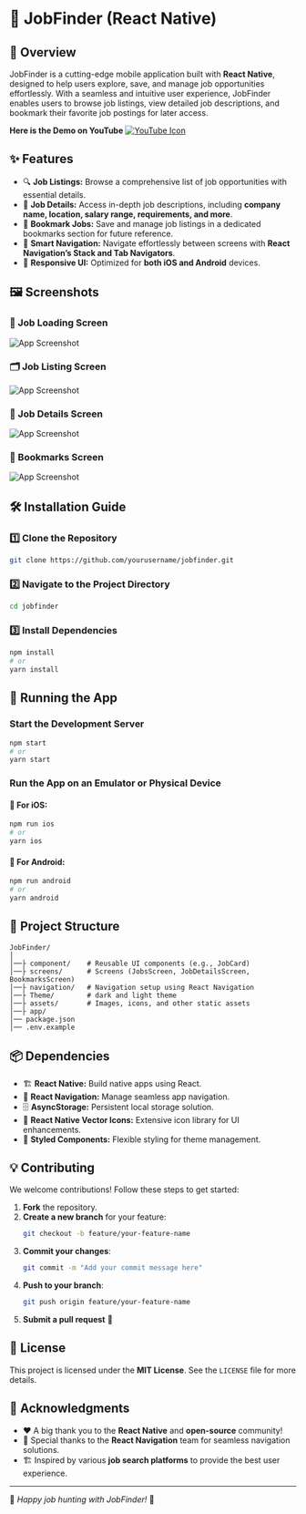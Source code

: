 # 🚀 JobFinder (React Native)

## 📌 Overview

JobFinder is a cutting-edge mobile application built with **React Native**, designed to help users explore, save, and manage job opportunities effortlessly. With a seamless and intuitive user experience, JobFinder enables users to browse job listings, view detailed job descriptions, and bookmark their favorite job postings for later access.

**Here is the Demo on YouTube** [![YouTube Icon](https://upload.wikimedia.org/wikipedia/commons/4/4f/Youtube_logo_icon.png)](https://www.youtube.com/watch?v=8V5_07zLvDU)

## ✨ Features

- 🔍 **Job Listings:** Browse a comprehensive list of job opportunities with essential details.
- 📄 **Job Details:** Access in-depth job descriptions, including **company name, location, salary range, requirements, and more**.
- 📌 **Bookmark Jobs:** Save and manage job listings in a dedicated bookmarks section for future reference.
- 🎯 **Smart Navigation:** Navigate effortlessly between screens with **React Navigation’s Stack and Tab Navigators**.
- 📱 **Responsive UI:** Optimized for **both iOS and Android** devices.

## 🖼️ Screenshots

### 📌 Job Loading Screen

![App Screenshot](./assets/images/Jobs%20Loading%20Page.png)

### 🗂️ Job Listing Screen

![App Screenshot](./assets/images/Jobs%20Page.png)

### 📄 Job Details Screen

![App Screenshot](./assets/images/Job%20Details%20Page.png)

### 📁 Bookmarks Screen

![App Screenshot](./assets/images/Bookmarks%20Page.png)

## 🛠️ Installation Guide

### 1️⃣ Clone the Repository

```sh
git clone https://github.com/yourusername/jobfinder.git
```

### 2️⃣ Navigate to the Project Directory

```sh
cd jobfinder
```

### 3️⃣ Install Dependencies

```sh
npm install
# or
yarn install
```

## 🚀 Running the App

### Start the Development Server

```sh
npm start
# or
yarn start
```

### Run the App on an Emulator or Physical Device

#### 📱 For iOS:

```sh
npm run ios
# or
yarn ios
```

#### 🤖 For Android:

```sh
npm run android
# or
yarn android
```

## 📂 Project Structure

```
JobFinder/
│
│──├ component/    # Reusable UI components (e.g., JobCard)
│──├ screens/      # Screens (JobsScreen, JobDetailsScreen, BookmarksScreen)
│──├ navigation/   # Navigation setup using React Navigation
│──├ Theme/        # dark and light theme
│──├ assets/       # Images, icons, and other static assets
│──├ app/
│── package.json
│── .env.example
```

## 📦 Dependencies

- 🏗 **React Native:** Build native apps using React.
- 🔄 **React Navigation:** Manage seamless app navigation.
- 🗄 **AsyncStorage:** Persistent local storage solution.
- 🎨 **React Native Vector Icons:** Extensive icon library for UI enhancements.
- 🌙 **Styled Components:** Flexible styling for theme management.

## 💡 Contributing

We welcome contributions! Follow these steps to get started:

1. **Fork** the repository.
2. **Create a new branch** for your feature:
   ```sh
   git checkout -b feature/your-feature-name
   ```
3. **Commit your changes**:
   ```sh
   git commit -m "Add your commit message here"
   ```
4. **Push to your branch**:
   ```sh
   git push origin feature/your-feature-name
   ```
5. **Submit a pull request** 🚀

## 📝 License

This project is licensed under the **MIT License**. See the `LICENSE` file for more details.

## 🙌 Acknowledgments

- ❤️ A big thank you to the **React Native** and **open-source** community!
- 📖 Special thanks to the **React Navigation** team for seamless navigation solutions.
- 🏗 Inspired by various **job search platforms** to provide the best user experience.

---

💼 _Happy job hunting with JobFinder!_ 🚀
